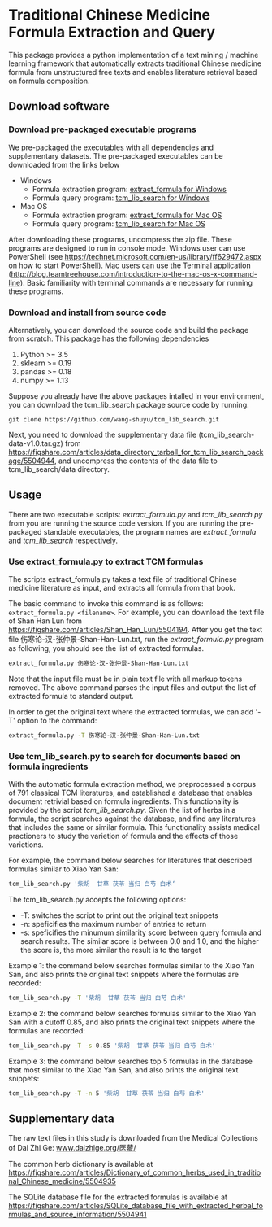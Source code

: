 # Traditional Chinese Medicine Formula Extraction and Query

This package provides a python implementation of a text mining / machine
learning framework that automatically extracts traditional Chinese medicine
formula from unstructured free texts and enables literature retrieval based on
formula composition.

## Download software

### Download pre-packaged executable programs

We pre-packaged the executables with all dependencies and supplementary
datasets. The pre-packaged executables can be downloaded from the links below

- Windows
    - Formula extraction program: [extract_formula for Windows](https://figshare.com/articles/Standalone_executable_program_of_extract_formula_for_Windows_platform/5504956)
    - Formula query program: [tcm_lib_search for Windows](https://figshare.com/articles/Standalone_executable_program_of_tcm_lib_search_for_Windows_platform_/5504968)
- Mac OS
    - Formula extraction program: [extract_formula for Mac OS](https://figshare.com/articles/Standalone_executable_program_of_extract_formula_for_Mac_OS_platform/5504950)
    - Formula query program: [tcm_lib_search for Mac OS](https://figshare.com/articles/Standalone_executable_program_of_tcm_lib_search_for_Mac_OS_platform/5504953)

After downloading these programs, uncompress the zip file. These programs are designed to run in console mode. Windows user can use PowerShell (see https://technet.microsoft.com/en-us/library/ff629472.aspx on how to start PowerShell). Mac users can use the Terminal application (http://blog.teamtreehouse.com/introduction-to-the-mac-os-x-command-line). Basic familiarity with terminal commands are necessary for running these programs.

### Download and install from source code
Alternatively, you can download the source code and build the package from scratch. This package has the following dependencies
1. Python >= 3.5
2. sklearn >= 0.19
3. pandas >= 0.18
4. numpy >= 1.13

Suppose you already have the above packages intalled in your environment, you can
download the tcm_lib_search package source code by running:
```
git clone https://github.com/wang-shuyu/tcm_lib_search.git
```
Next, you need to download the supplementary data file
(tcm_lib_search-data-v1.0.tar.gz) from
https://figshare.com/articles/data_directory_tarball_for_tcm_lib_search_package/5504944, and uncompress the contents of
the data file to tcm_lib_search/data directory.


## Usage

There are two executable scripts: *extract_formula.py* and *tcm_lib_search.py* from you are running the source code version. If you are running the pre-packaged standable executables, the program names are *extract_formula* and *tcm_lib_search* respectively.

### Use extract_formula.py to extract TCM formulas

The scripts extract_formula.py takes a text file of traditional Chinese
medicine literature as input, and extracts all formula from that book.

The basic command to invoke this command is as follows: ```extract_formula.py
<filename>```. For example, you can download the text file of Shan Han Lun from https://figshare.com/articles/Shan_Han_Lun/5504194. After you get the text file 伤寒论-汉-张仲景-Shan-Han-Lun.txt,
run the *extract_formula.py* program as following, you should see the list of extracted formulas.

```bash
extract_formula.py 伤寒论-汉-张仲景-Shan-Han-Lun.txt
```

Note that the input file must be in plain text file with all markup tokens
removed. The above command parses the input files and output the list of
extracted formula to standard output.

In order to get the original text where the extracted formulas, we can add '-T'
option to the command:

```bash
extract_formula.py -T 伤寒论-汉-张仲景-Shan-Han-Lun.txt
```

### Use tcm_lib_search.py to search for documents based on formula ingredients

With the automatic formula extraction method, we preprocessed a corpus of 791
classical TCM literatures, and established a database that enables document
retrivial based on formula ingredients. This functionality is provided by the
script *tcm_lib_search.py*. Given the list of herbs in a formula, the script
searches against the database, and find any literatures that includes the same
or similar formula. This functionality assists medical practioners to study the
varietion of formula and the effects of those varietions.

For example, the command below searches for literatures that described formulas
similar to Xiao Yan San:

```bash
tcm_lib_search.py '柴胡  甘草 茯苓 当归 白芍 白术‘
```

The tcm_lib_search.py accepts the following options:
* -T: switches the script to print out the original text snippets
* -n: speficifies the maximum number of entries to return
* -s: speficifies the minumum similarity score between query formula and search
  results. The similar score is between 0.0 and 1.0, and the higher the score
  is, the more similar the result is to the target

Example 1: the command below searches formulas similar to the Xiao Yan San, and also prints the original text snippets where the formulas are recorded:

```bash
tcm_lib_search.py -T '柴胡  甘草 茯苓 当归 白芍 白术'
```

Example 2: the command below searches formulas similar to the Xiao Yan San with a cutoff 0.85, and also prints the original text snippets where the formulas are recorded:

```bash
tcm_lib_search.py -T -s 0.85 '柴胡  甘草 茯苓 当归 白芍 白术'
```

Example 3: the command below searches top 5 formulas in the database that most
similar to the Xiao Yan San, and also prints the original text snippets:

```bash
tcm_lib_search.py -T -n 5 '柴胡  甘草 茯苓 当归 白芍 白术'
```

## Supplementary data
The raw text files in this study is downloaded from the Medical Collections of Dai Zhi Ge: www.daizhige.org/医藏/

The common herb dictionary is available at https://figshare.com/articles/Dictionary_of_common_herbs_used_in_traditional_Chinese_medicine/5504935

The SQLite database file for the extracted formulas is available at https://figshare.com/articles/SQLite_database_file_with_extracted_herbal_formulas_and_source_information/5504941
